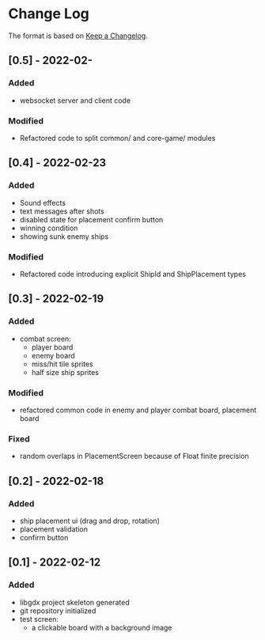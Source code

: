 
# Change Log
The format is based on [Keep a Changelog](http://keepachangelog.com/).

## [0.5] - 2022-02-

### Added
- websocket server and client code

### Modified
- Refactored code to split common/ and core-game/ modules

## [0.4] - 2022-02-23

### Added
- Sound effects
- text messages after shots
- disabled state for placement confirm button
- winning condition
- showing sunk enemy ships

### Modified
- Refactored code introducing explicit ShipId and ShipPlacement types


## [0.3] - 2022-02-19
### Added
- combat screen:
  - player board
  - enemy board
  - miss/hit tile sprites
  - half size ship sprites

### Modified
- refactored common code in enemy and player combat board, placement board

### Fixed
- random overlaps in PlacementScreen because of Float finite precision


## [0.2] - 2022-02-18
### Added
- ship placement ui (drag and drop, rotation)
- placement validation
- confirm button


## [0.1] - 2022-02-12

### Added
- libgdx project skeleton generated
- git repository initialized
- test screen:
    - a clickable board with a background image
  
